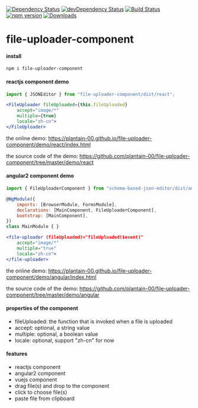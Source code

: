 [![Dependency Status](https://david-dm.org/plantain-00/file-uploader-component.svg)](https://david-dm.org/plantain-00/file-uploader-component)
[![devDependency Status](https://david-dm.org/plantain-00/file-uploader-component/dev-status.svg)](https://david-dm.org/plantain-00/file-uploader-component#info=devDependencies)
[![Build Status](https://travis-ci.org/plantain-00/file-uploader-component.svg?branch=master)](https://travis-ci.org/plantain-00/file-uploader-component)
[![npm version](https://badge.fury.io/js/file-uploader-component.svg)](https://badge.fury.io/js/file-uploader-component)
[![Downloads](https://img.shields.io/npm/dm/file-uploader-component.svg)](https://www.npmjs.com/package/file-uploader-component)

# file-uploader-component

#### install

`npm i file-uploader-component`

#### reactjs component demo

```js
import { JSONEditor } from "file-uploader-component/dist/react";
```

```jsx
<FileUploader fileUploaded={this.fileUploaded}
    accept="image/*"
    multiple={true}
    locale="zh-cn">
</FileUploader>
```

the online demo: https://plantain-00.github.io/file-uploader-component/demo/react/index.html

the source code of the demo: https://github.com/plantain-00/file-uploader-component/tree/master/demo/react

#### angular2 component demo

```js
import { FileUploaderComponent } from "schema-based-json-editor/dist/angular";

@NgModule({
    imports: [BrowserModule, FormsModule],
    declarations: [MainComponent, FileUploaderComponent],
    bootstrap: [MainComponent],
})
class MainModule { }
```

```jsx
<file-uploader (fileUploaded)="fileUploaded($event)"
    accept="image/*"
    multiple="true"
    locale="zh-cn">
</file-uploader>
```

the online demo: https://plantain-00.github.io/file-uploader-component/demo/angular/index.html

the source code of the demo: https://github.com/plantain-00/file-uploader-component/tree/master/demo/angular

#### properties of the component

+ fileUploaded: the function that is invoked when a file is uploaded
+ accept: optional, a string value
+ multiple: optional, a boolean value
+ locale: optional, support "zh-cn" for now

#### features

+ reactjs component
+ angular2 component
+ vuejs component
+ drag file(s) and drop to the component
+ click to choose file(s)
+ paste file from clipboard
